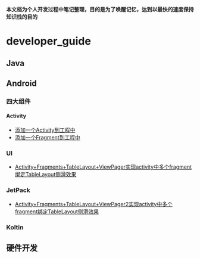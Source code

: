
**本文档为个人开发过程中笔记整理，目的是为了唤醒记忆，达到以最快的速度保持知识栈的目的**

# developer_guide

## Java

## Android

### 四大组件
#### Activity
* [添加一个Activity到工程中][添加一个activity到工程中]
* [添加一个Fragment到工程中][添加一个activity到工程中]

### UI

* [Activity+Fragments+TableLayout+ViewPager实现activity中多个fragment绑定TableLayout侧滑效果][Activity+Fragments+TableLayout+ViewPager]

### JetPack

* [Activity+Fragments+TableLayout+ViewPager2实现activity中多个fragment绑定TableLayout侧滑效果][Activity+Fragments+TableLayout+ViewPager2]

### Koltin



## 硬件开发






[Activity+Fragments+TableLayout+ViewPager]: https://github.com/geekist/developer_guide/blob/main/ui/Activity+Fragments+TableLayout+ViewPager.md

[Activity+Fragments+TableLayout+ViewPager2]: https://github.com/geekist/developer_guide/blob/main/jetpack/Activity+Fragments+TableLayout+ViewPager2.md

[添加一个Activity到工程中]:https://github.com/geekist/developer_guide/blob/main/activity/添加一个activity到工程中.md

[添加一个Fragment到工程中]:https://github.com/geekist/developer_guide/blob/main/activity/添加一个Fragment到工程中.md
